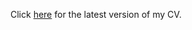Click [here](https://www.dropbox.com/s/vkfellkg93vj8ww/CV.pdf?dl=0X) for the latest version of my CV.
